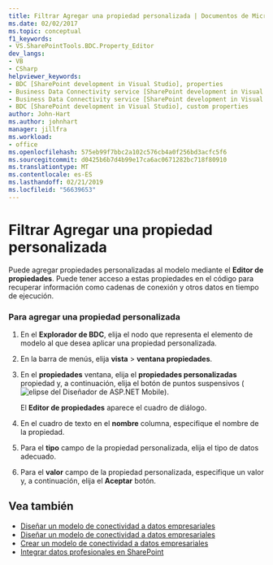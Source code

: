 ```yaml
---
title: Filtrar Agregar una propiedad personalizada | Documentos de Microsoft
ms.date: 02/02/2017
ms.topic: conceptual
f1_keywords:
- VS.SharePointTools.BDC.Property_Editor
dev_langs:
- VB
- CSharp
helpviewer_keywords:
- BDC [SharePoint development in Visual Studio], properties
- Business Data Connectivity service [SharePoint development in Visual Studio], properties
- Business Data Connectivity service [SharePoint development in Visual Studio], custom properties
- BDC [SharePoint development in Visual Studio], custom properties
author: John-Hart
ms.author: johnhart
manager: jillfra
ms.workload:
- office
ms.openlocfilehash: 575eb99f7bbc2a102c576cb4a0f256bd3acfc5f6
ms.sourcegitcommit: d0425b6b7d4b99e17ca6ac0671282bc718f80910
ms.translationtype: MT
ms.contentlocale: es-ES
ms.lasthandoff: 02/21/2019
ms.locfileid: "56639653"
---
```

# <a name="how-to-add-a-custom-property"></a>Filtrar Agregar una propiedad personalizada
  Puede agregar propiedades personalizadas al modelo mediante el **Editor de propiedades**. Puede tener acceso a estas propiedades en el código para recuperar información como cadenas de conexión y otros datos en tiempo de ejecución.

### <a name="to-add-a-custom-property"></a>Para agregar una propiedad personalizada

1.  En el **Explorador de BDC**, elija el nodo que representa el elemento de modelo al que desea aplicar una propiedad personalizada.

2.  En la barra de menús, elija **vista** > **ventana propiedades**.

3.  En el **propiedades** ventana, elija el **propiedades personalizadas** propiedad y, a continuación, elija el botón de puntos suspensivos (![elipse del Diseñador de ASP.NET Mobile](../sharepoint/media/mwellipsis.gif "ASP. Elipse del Diseñador de NET Mobile")).

     El **Editor de propiedades** aparece el cuadro de diálogo.

4.  En el cuadro de texto en el **nombre** columna, especifique el nombre de la propiedad.

5.  Para el **tipo** campo de la propiedad personalizada, elija el tipo de datos adecuado.

6.  Para el **valor** campo de la propiedad personalizada, especifique un valor y, a continuación, elija el **Aceptar** botón.

## <a name="see-also"></a>Vea también
- [Diseñar un modelo de conectividad a datos empresariales](../sharepoint/designing-a-business-data-connectivity-model.md)
- [Diseñar un modelo de conectividad a datos empresariales](../sharepoint/designing-a-business-data-connectivity-model.md)
- [Crear un modelo de conectividad a datos empresariales](../sharepoint/creating-a-business-data-connectivity-model.md)
- [Integrar datos profesionales en SharePoint](../sharepoint/integrating-business-data-into-sharepoint.md)
